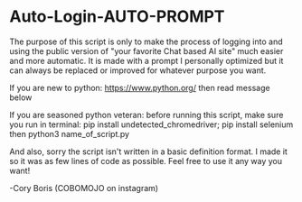 # Auto-Login-AUTO-PROMPT
The purpose of this script is only to make the process of logging into and using the 
public version of "your favorite Chat based AI site" much easier and 
more automatic. It is made with a prompt I personally optimized but it can always be replaced or improved for whatever purpose you want. 


If you are new to python:
https://www.python.org/
then read message below


If you are seasoned python veteran:
before running this script, make sure you run in terminal:
pip install undetected_chromedriver; pip install selenium
then
python3 name_of_script.py

And also, sorry the script isn't written in a basic definition format. I made it so it was as few lines of code as possible. Feel free to use it any way you want!

-Cory Boris (COBOMOJO on instagram)
